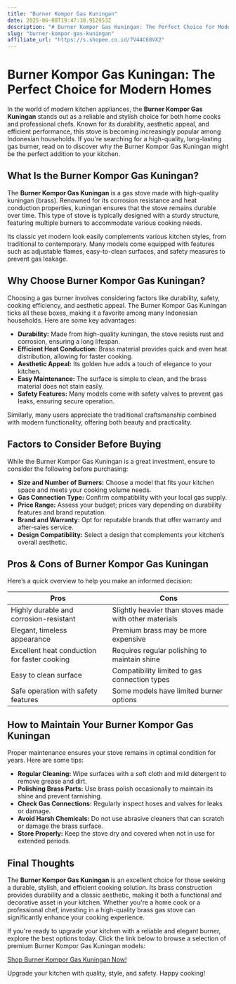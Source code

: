 ```yaml
---
title: "Burner Kompor Gas Kuningan"
date: 2025-06-08T19:47:38.912953Z
description: "# Burner Kompor Gas Kuningan: The Perfect Choice for Modern Homes..."
slug: "burner-kompor-gas-kuningan"
affiliate_url: "https://s.shopee.co.id/7V44C68VX2"
---
```

# Burner Kompor Gas Kuningan: The Perfect Choice for Modern Homes

In the world of modern kitchen appliances, the **Burner Kompor Gas Kuningan** stands out as a reliable and stylish choice for both home cooks and professional chefs. Known for its durability, aesthetic appeal, and efficient performance, this stove is becoming increasingly popular among Indonesian households. If you're searching for a high-quality, long-lasting gas burner, read on to discover why the Burner Kompor Gas Kuningan might be the perfect addition to your kitchen.

## What Is the Burner Kompor Gas Kuningan?

The **Burner Kompor Gas Kuningan** is a gas stove made with high-quality kuningan (brass). Renowned for its corrosion resistance and heat conduction properties, kuningan ensures that the stove remains durable over time. This type of stove is typically designed with a sturdy structure, featuring multiple burners to accommodate various cooking needs.

Its classic yet modern look easily complements various kitchen styles, from traditional to contemporary. Many models come equipped with features such as adjustable flames, easy-to-clean surfaces, and safety measures to prevent gas leakage.

## Why Choose Burner Kompor Gas Kuningan?

Choosing a gas burner involves considering factors like durability, safety, cooking efficiency, and aesthetic appeal. The Burner Kompor Gas Kuningan ticks all these boxes, making it a favorite among many Indonesian households. Here are some key advantages:

- **Durability:** Made from high-quality kuningan, the stove resists rust and corrosion, ensuring a long lifespan.
- **Efficient Heat Conduction:** Brass material provides quick and even heat distribution, allowing for faster cooking.
- **Aesthetic Appeal:** Its golden hue adds a touch of elegance to your kitchen.
- **Easy Maintenance:** The surface is simple to clean, and the brass material does not stain easily.
- **Safety Features:** Many models come with safety valves to prevent gas leaks, ensuring secure operation.

Similarly, many users appreciate the traditional craftsmanship combined with modern functionality, offering both beauty and practicality.

## Factors to Consider Before Buying

While the Burner Kompor Gas Kuningan is a great investment, ensure to consider the following before purchasing:

- **Size and Number of Burners:** Choose a model that fits your kitchen space and meets your cooking volume needs.
- **Gas Connection Type:** Confirm compatibility with your local gas supply.
- **Price Range:** Assess your budget; prices vary depending on durability features and brand reputation.
- **Brand and Warranty:** Opt for reputable brands that offer warranty and after-sales service.
- **Design Compatibility:** Select a design that complements your kitchen’s overall aesthetic.

## Pros & Cons of Burner Kompor Gas Kuningan

Here’s a quick overview to help you make an informed decision:

| Pros | Cons |
| --- | --- |
| Highly durable and corrosion-resistant | Slightly heavier than stoves made with other materials |
| Elegant, timeless appearance | Premium brass may be more expensive |
| Excellent heat conduction for faster cooking | Requires regular polishing to maintain shine |
| Easy to clean surface | Compatibility limited to gas connection types |
| Safe operation with safety features | Some models have limited burner options |

## How to Maintain Your Burner Kompor Gas Kuningan

Proper maintenance ensures your stove remains in optimal condition for years. Here are some tips:

- **Regular Cleaning:** Wipe surfaces with a soft cloth and mild detergent to remove grease and dirt.
- **Polishing Brass Parts:** Use brass polish occasionally to maintain its shine and prevent tarnishing.
- **Check Gas Connections:** Regularly inspect hoses and valves for leaks or damage.
- **Avoid Harsh Chemicals:** Do not use abrasive cleaners that can scratch or damage the brass surface.
- **Store Properly:** Keep the stove dry and covered when not in use for extended periods.

## Final Thoughts

The **Burner Kompor Gas Kuningan** is an excellent choice for those seeking a durable, stylish, and efficient cooking solution. Its brass construction provides durability and a classic aesthetic, making it both a functional and decorative asset in your kitchen. Whether you're a home cook or a professional chef, investing in a high-quality brass gas stove can significantly enhance your cooking experience.

If you're ready to upgrade your kitchen with a reliable and elegant burner, explore the best options today. Click the link below to browse a selection of premium Burner Kompor Gas Kuningan models:

[Shop Burner Kompor Gas Kuningan Now!](https://s.shopee.co.id/7V44C68VX2)

Upgrade your kitchen with quality, style, and safety. Happy cooking!